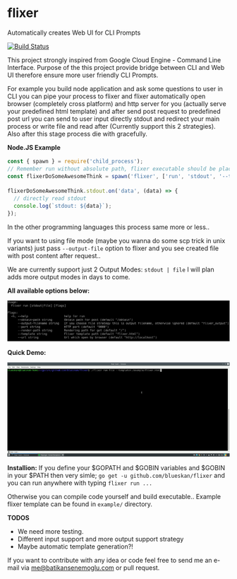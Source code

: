 
# flixer

  Automatically creates Web UI for CLI Prompts

[![Build Status](https://travis-ci.org/blueskan/flixer.svg?branch=master)](https://travis-ci.org/blueskan/flixer)

This project strongly inspired from Google Cloud Engine - Command Line Interface.
Purpose of the this project provide bridge between CLI and Web UI therefore ensure more user friendly CLI Prompts.

For example you build node application and ask some questions to user in CLI you can pipe your process to flixer and flixer automatically open browser (completely cross platform) and http server for you (actually serve your predefined html template) and after send post request to predefined post url you can send to user input directly stdout and redirect your main process or write file and read after (Currently support this 2 strategies). Also after this stage process die with gracefully.

**Node.JS Example**

```js
const { spawn } = require('child_process');
// Remember run without absolute path, flixer executable should be placed in your operating system $PATH
const flixerDoSomeAwesomeThink = spawn('flixer', ['run', 'stdout', '--template=./example/flixer.html']);

flixerDoSomeAwesomeThink.stdout.on('data', (data) => {
  // directly read stdout
  console.log(`stdout: ${data}`);
});
```

In the other programming languages this process same more or less..

If you want to using file mode (maybe you wanna do some scp trick in unix variants) just pass `--output-file` option to
flixer and you see created file with post content after request..

We are currently support just 2 Output Modes:  `stdout | file`
I will plan adds more output modes in days to come.

**All available options below:**

![cli flags etc](https://raw.githubusercontent.com/blueskan/flixer/master/example/cli.png)

**Quick Demo:**

![demo](https://raw.githubusercontent.com/blueskan/flixer/master/example/demo.gif)

**Installion:**
If you define your $GOPATH and $GOBIN variables and $GOBIN in your $PATH then very simle;
`go get -u github.com/blueskan/flixer`
and you can run anywhere with typing `flixer run ...`

Otherwise you can compile code yourself and build executable..
Example flixer template can be found in `example/` directory.

**TODOS**
- We need more testing.
- Different input support and more output support strategy
- Maybe automatic template generation?!

If you want to contribute with any idea or code feel free to send me an e-mail via me@batikansenemoglu.com or pull request.
